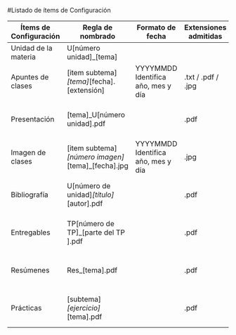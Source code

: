 #Listado de ítems de Configuración

| Ítems de Configuración | Regla de nombrado | Formato de fecha | Extensiones admitidas | Ubicación |
|------------------------|-------------------|------------------|-----------------------|-----------|
| Unidad de la materia | U[número unidad]_[tema] |     |     | /    |
| Apuntes de clases | [item subtema]_[tema]_[fecha].[extensión] | YYYYMMDD Identifica año, mes y día | .txt / .pdf / .jpg| /U[número unidad]_[abreviatura nombre unidad]/[tema]/Apuntes    |
| Presentación | [tema]_U[número unidad].pdf |     | .pdf | /U[número unidad]_[abreviatura nombre unidad]/[tema]/Presentacion    |
| Imagen de clases | [item subtema]_[número imagen]_[tema]_[fecha].jpg | YYYYMMDD Identifica año, mes y día | .jpg | /U[número unidad]_[abreviatura nombre unidad]/[tema]/Imágenes    |
| Bibliografía | U[número de unidad]_[título]_[autor].pdf |     | .pdf | /U[número unidad]_[abreviatura nombre unidad]/[tema]/Bibliografía    |
| Entregables | TP[número de TP]_[parte del TP ].pdf |     | .pdf | /U[número unidad]_[abreviatura nombre unidad]/[tema]/Entregable
| Resúmenes | Res_[tema].pdf |     | .pdf | /U[número unidad]_[abreviatura nombre unidad]/[tema]/Resumen
| Prácticas | [subtema]_[ejercicio]_[tema].pdf |     | .pdf | /U[número unidad]_[abreviatura nombre unidad]/[tema]/Practicas
